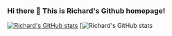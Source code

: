 ### Hi there 👋 This is Richard's Github homepage!

<!--
**RichardRuitaoZhang/RichardRuitaoZhang** is a ✨ _special_ ✨ repository because its `README.md` (this file) appears on your GitHub profile.

Here are some ideas to get you started:

- 🔭 I’m currently working on ...
- 🌱 I’m currently learning ...
- 👯 I’m looking to collaborate on ...
- 🤔 I’m looking for help with ...
- 💬 Ask me about ...
- 📫 How to reach me: ...
- 😄 Pronouns: ...
- ⚡ Fun fact: ...
-->

[![Richard's GitHub stats](https://github-readme-stats.vercel.app/api?username=RichardRuitaoZhang)](https://github.com/anuraghazra/github-readme-stats)
[![Richard's GitHub stats](https://github-readme-stats.vercel.app/api/top-langs/?username=RichardRuitaoZhang)
